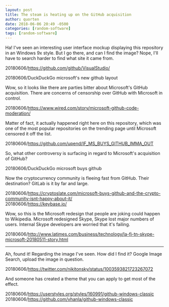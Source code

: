 ```yaml
---
layout: post
title: The steam is heating up on the GitHub acquisition
author: quorten
date: 2018-06-06 20:49 -0500
categories: [random-software]
tags: [random-software]
---
```


Ha!  I've seen an interesting user interface mockup displaying this
repository in an Windows 9x style.  But I go there, and can I find the
image?  Nope, I'll have to search harder to find what site it came
from.

20180606/https://github.com/github/VisualStudio/

20180606/DuckDuckGo microsoft's new github layout

Wow, so it looks like there are parties bitter about Microsoft's
GitHub acquisition.  There are concerns of censorship over GitHub with
Microsoft in control.

20180606/https://www.wired.com/story/microsoft-github-code-moderation/

Matter of fact, it actually happened right here on this repository,
which was one of the most popular repositories on the trending page
until Microsoft censored it off the list.

20180606/https://github.com/upend/IF_MS_BUYS_GITHUB_IMMA_OUT

So, what other controversy is surfacing in regard to Microsoft's
acquisition of GitHub?

<!-- more -->

20180606/DuckDuckGo microsoft buys github

Now the cryptocurrency community is fleeing fast from GitHub.  Their
destination?  GitLab is it by far and large.

20180606/https://cryptoslate.com/microsoft-buys-github-and-the-crypto-community-isnt-happy-about-it/  
20180606/https://keybase.io/

Wow, so this is the Microsoft redesign that people are joking could
happen to Wikipedia.  Microsoft redesigned Skype, Skype lost major
numbers of users.  Internal Skype developers are worried that it's
failing.

20180606/http://www.latimes.com/business/technology/la-fi-tn-skype-microsoft-20180511-story.html

----------

Ah, found it!  Regarding the image I've seen.  How did I find it?
Google Image Search, upload the image in question.

20180606/https://twitter.com/nikitonsky/status/1003593821723267072

And someone has created a theme that you can apply to get most of the
effect.

20180606/https://userstyles.org/styles/160991/github-windows-classic  
20180606/https://github.com/vhanla/github-windows-classic
